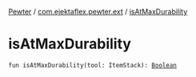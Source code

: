 [Pewter](../index.md) / [com.ejektaflex.pewter.ext](index.md) / [isAtMaxDurability](./is-at-max-durability.md)

# isAtMaxDurability

`fun isAtMaxDurability(tool: ItemStack): `[`Boolean`](https://kotlinlang.org/api/latest/jvm/stdlib/kotlin/-boolean/index.html)